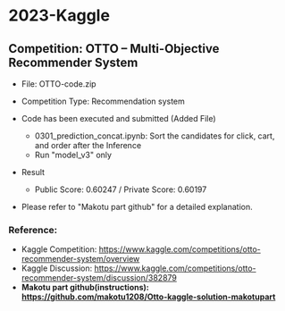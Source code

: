 # 2023-Kaggle
## Competition: OTTO – Multi-Objective Recommender System
* File: OTTO-code.zip
* Competition Type: Recommendation system 
* Code has been executed and submitted (Added File)
  * 0301_prediction_concat.ipynb: Sort the candidates for click, cart, and order after the Inference
  * Run "model_v3" only
   
* Result
  * Public Score: 0.60247 / Private Score: 0.60197
* Please refer to "Makotu part github" for a detailed explanation.
  

### Reference: 
* Kaggle Competition: https://www.kaggle.com/competitions/otto-recommender-system/overview
* Kaggle Discussion: https://www.kaggle.com/competitions/otto-recommender-system/discussion/382879
* <b>Makotu part github(instructions): https://github.com/makotu1208/Otto-kaggle-solution-makotupart </b>


